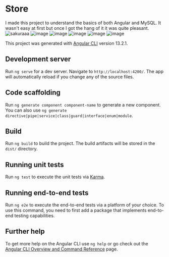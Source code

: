 # Store
I made this project to understand the basics of both Angular and MySQL. It wasn't easy at first but once I got the hang of it it was quite pleasant. 
![sakuraaa](https://user-images.githubusercontent.com/112876984/190522421-25533959-ae12-4ff5-84e6-b278d8f4137a.png)
![image](https://user-images.githubusercontent.com/112876984/190522868-2c1ae389-1f32-4ff3-b234-b5b46b9e2703.png)
![image](https://user-images.githubusercontent.com/112876984/190522945-1aeafe04-b1e1-4886-9c82-8b0bcc60c15e.png)
![image](https://user-images.githubusercontent.com/112876984/190523234-5079a36d-870b-4f94-b264-f5d5c419251d.png)
![image](https://user-images.githubusercontent.com/112876984/190524343-7ee9b711-60de-4f41-bc53-fc11593a35a9.png)
![image](https://user-images.githubusercontent.com/112876984/190524224-9f0cbce4-37af-478a-bc5f-a5942c8d1460.png)


This project was generated with [Angular CLI](https://github.com/angular/angular-cli) version 13.2.1.

## Development server

Run `ng serve` for a dev server. Navigate to `http://localhost:4200/`. The app will automatically reload if you change any of the source files.

## Code scaffolding

Run `ng generate component component-name` to generate a new component. You can also use `ng generate directive|pipe|service|class|guard|interface|enum|module`.

## Build

Run `ng build` to build the project. The build artifacts will be stored in the `dist/` directory.

## Running unit tests

Run `ng test` to execute the unit tests via [Karma](https://karma-runner.github.io).

## Running end-to-end tests

Run `ng e2e` to execute the end-to-end tests via a platform of your choice. To use this command, you need to first add a package that implements end-to-end testing capabilities.

## Further help

To get more help on the Angular CLI use `ng help` or go check out the [Angular CLI Overview and Command Reference](https://angular.io/cli) page.
